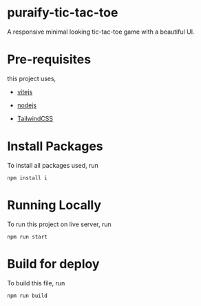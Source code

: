 # puraify-tic-tac-toe
A responsive minimal looking tic-tac-toe game with a beautiful UI.

# Pre-requisites

this project uses,

- [vitejs](https://vitejs.dev/)

- [nodejs](https://nodejs.org/en)

- [TailwindCSS](https://tailwindcss.com/)

# Install Packages

To install all packages used, run

`npm install i`

# Running Locally

To run this project on live server, run

`npm run start`

# Build for deploy

To build this file, run

`npm run build`
